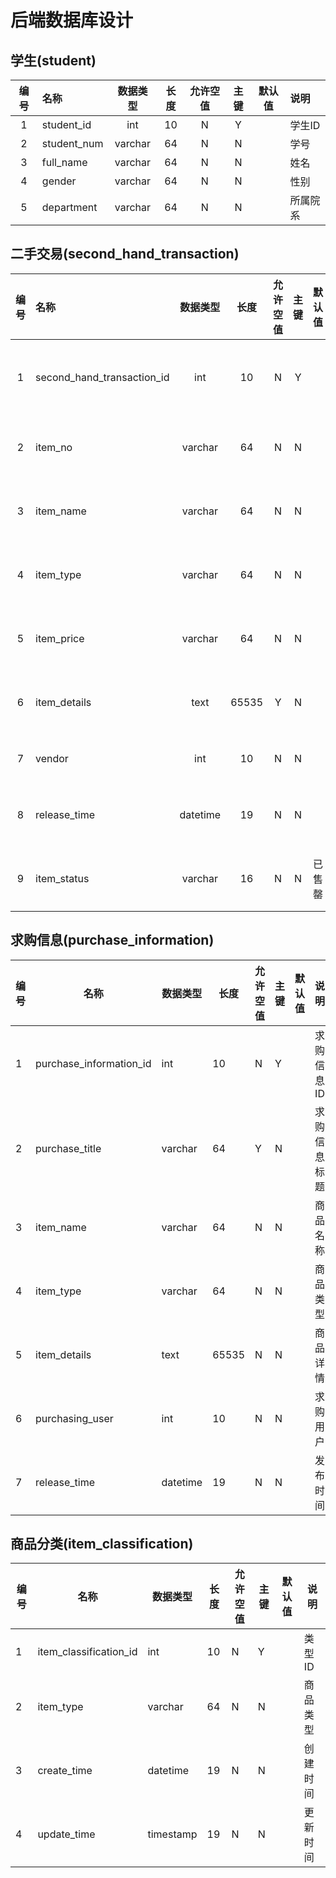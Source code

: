 # 后端数据库设计

## 学生(student)

| 编号 | 名称        | 数据类型 | 长度 | 允许空值 | 主键 | 默认值 | 说明     |
| :--: | :---------- | :------: | :--: | :------: | :--: | :----: | :------- |
|  1   | student_id  |   int    |  10  |    N     |  Y   |        | 学生ID   |
|  2   | student_num | varchar  |  64  |    N     |  N   |        | 学号     |
|  3   | full_name   | varchar  |  64  |    N     |  N   |        | 姓名     |
|  4   | gender      | varchar  |  64  |    N     |  N   |        | 性别     |
|  5   | department  | varchar  |  64  |    N     |  N   |        | 所属院系 |

## 二手交易(second_hand_transaction)

| 编号 | 名称                       | 数据类型 | 长度  | 允许空值 | 主键 | 默认值 | 说明       |
| :--: | :------------------------- | :------: | :---: | :------: | :--: | ------ | :--------- |
|  1   | second_hand_transaction_id |   int    |  10   |    N     |  Y   |        | 二手交易ID |
|  2   | item_no                    | varchar  |  64   |    N     |  N   |        | 商品编号   |
|  3   | item_name                  | varchar  |  64   |    N     |  N   |        | 商品名称   |
|  4   | item_type                  | varchar  |  64   |    N     |  N   |        | 商品类别   |
|  5   | item_price                 | varchar  |  64   |    N     |  N   |        | 商品价格   |
|  6   | item_details               |   text   | 65535 |    Y     |  N   |        | 商品详情   |
|  7   | vendor                     |   int    |  10   |    N     |  N   |        | 售卖人     |
|  8   | release_time               | datetime |  19   |    N     |  N   |        | 发布时间   |
|  9   | item_status                | varchar  |  16   |    N     |  N   | 已售罄 | 商品状态   |

## 求购信息(purchase_information)

| 编号 | 名称                    | 数据类型 | 长度  | 允许空值 | 主键 | 默认值 | 说明         |
| ---- | ----------------------- | -------- | ----- | -------- | ---- | ------ | ------------ |
| 1    | purchase_information_id | int      | 10    | N        | Y    |        | 求购信息ID   |
| 2    | purchase_title          | varchar  | 64    | Y        | N    |        | 求购信息标题 |
| 3    | item_name               | varchar  | 64    | N        | N    |        | 商品名称     |
| 4    | item_type               | varchar  | 64    | N        | N    |        | 商品类型     |
| 5    | item_details            | text     | 65535 | N        | N    |        | 商品详情     |
| 6    | purchasing_user         | int      | 10    | N        | N    |        | 求购用户     |
| 7    | release_time            | datetime | 19    | N        | N    |        | 发布时间     |

## 商品分类(item_classification)

| 编号 | 名称                   | 数据类型  | 长度 | 允许空值 | 主键 | 默认值 | 说明     |
| ---- | ---------------------- | --------- | ---- | -------- | ---- | ------ | -------- |
| 1    | item_classification_id | int       | 10   | N        | Y    |        | 类型ID   |
| 2    | item_type              | varchar   | 64   | N        | N    |        | 商品类型 |
| 3    | create_time            | datetime  | 19   | N        | N    |        | 创建时间 |
| 4    | update_time            | timestamp | 19   | N        | N    |        | 更新时间 |

